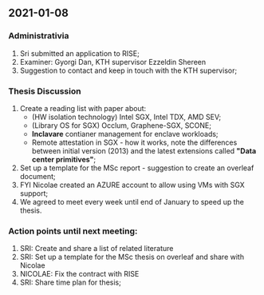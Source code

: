 

## 2021-01-08

### Administrativia
  1. Sri submitted an application to RISE;
  2. Examiner: Gyorgi Dan, KTH supervisor Ezzeldin Shereen
  3. Suggestion to contact and keep in touch with the KTH supervisor;

### Thesis Discussion
  1. Create a reading list with paper about:
        * (HW isolation technology) Intel SGX, Intel TDX, AMD SEV;
        * (Library OS for SGX) Occlum, Graphene-SGX, SCONE;
        * **Inclavare** contianer management for enclave workloads;
        * Remote attestation in SGX - how it works, note the differences between initial version (2013) and the latest extensions called **"Data center primitives"**;
  2. Set up a template for the MSc report - suggestion to create an overleaf document;
  3. FYI Nicolae created an AZURE account to allow using VMs with SGX support;
  4. We agreed to meet every week until end of January to speed up the thesis.

### Action points until next meeting:
  1. SRI: Create and share a list of related literature
  2. SRI: Set up a template for the MSc thesis on overleaf and share with Nicolae
  3. NICOLAE: Fix the contract with RISE
  4. SRI: Share time plan for thesis;
